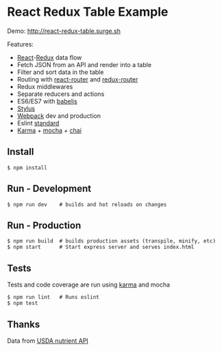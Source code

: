 # React Redux Table Example

Demo: <http://react-redux-table.surge.sh>

Features:

 * [React](https://facebook.github.io/react)-[Redux](http://redux.js.org) data flow
 * Fetch JSON from an API and render into a table
 * Filter and sort data in the table
 * Routing with [react-router](https://github.com/rackt/react-router) and [redux-router](https://github.com/rackt/redux-router)
 * Redux middlewares
 * Separate reducers and actions 
 * ES6/ES7 with [babeljs](https://babeljs.io)
 * [Stylus](http://learnboost.github.io/stylus)
 * [Webpack](https://webpack.github.io) dev and production
 * Eslint [standard](http://standardjs.com)
 * [Karma](http://karma-runner.github.io) + [mocha](https://mochajs.org) + [chai](http://chaijs.com)

## Install

    $ npm install

## Run - Development

    $ npm run dev    # builds and hot reloads on changes

## Run - Production

    $ npm run build  # builds production assets (transpile, minify, etc)
    $ npm start      # Start express server and serves index.html

## Tests
Tests and code coverage are run using [karma](http://karma-runner.github.io) and mocha

    $ npm run lint   # Runs eslint
    $ npm test

## Thanks

Data from [USDA nutrient API](http://ndb.nal.usda.gov/ndb/doc/apilist/API-NUTRIENT-REPORT.md)